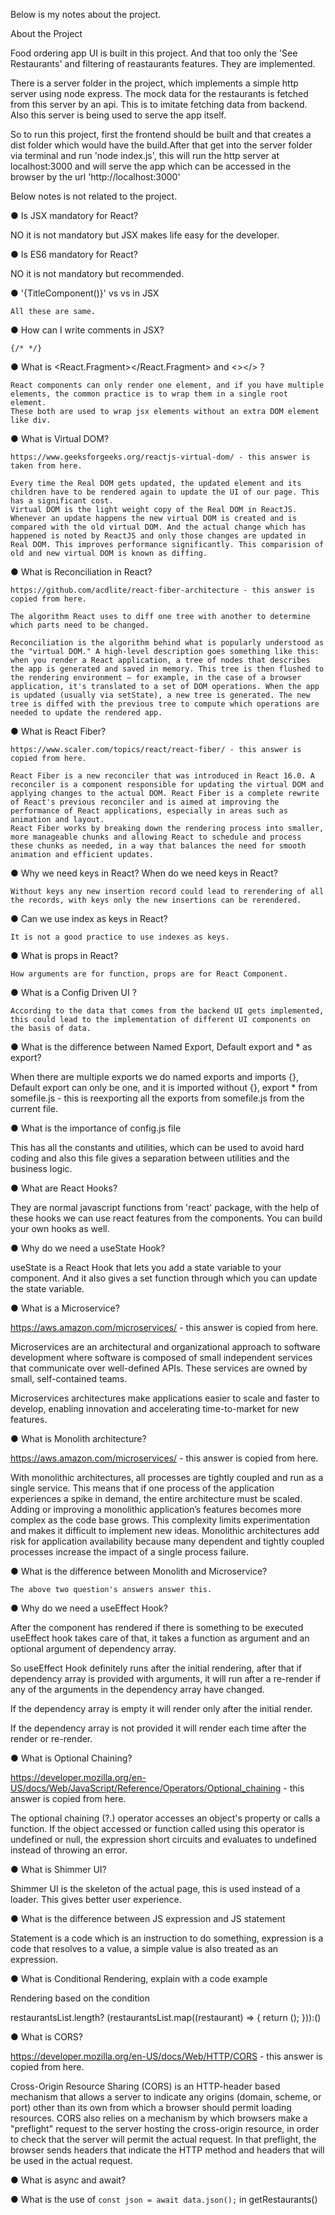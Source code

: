 Below is my notes about the project.

About the Project

Food ordering app UI is built in this project. And that too only the 'See Restaurants' and filtering of reastaurants features. They are implemented.

There is a server folder in the project, which implements a simple http server using node express. The mock data for the restaurants is fetched from this server by an api. This is to imitate fetching data from backend.
Also this server is being used to serve the app itself.

So to run this project, first the frontend should be built and that creates a dist folder which would have the build.After that get into the server folder via terminal and run 'node index.js', this will run the http server at localhost:3000 and will serve the app which can be accessed in the browser by the url 'http://localhost:3000'

Below notes is not related to the project.

● Is JSX mandatory for React?

  NO it is not mandatory but JSX makes life easy for the developer.

● Is ES6 mandatory for React?

  NO it is not mandatory but recommended.

● '{TitleComponent()}' vs <TitleComponent/> vs <TitleComponent></TitleComponent> in JSX

    All these are same.

● How can I write comments in JSX?

    {/* */}

● What is <React.Fragment></React.Fragment> and <></> ?

    React components can only render one element, and if you have multiple elements, the common practice is to wrap them in a single root element.
    These both are used to wrap jsx elements without an extra DOM element like div.

● What is Virtual DOM?

    https://www.geeksforgeeks.org/reactjs-virtual-dom/ - this answer is taken from here.

    Every time the Real DOM gets updated, the updated element and its children have to be rendered again to update the UI of our page. This has a significant cost.
    Virtual DOM is the light weight copy of the Real DOM in ReactJS. Whenever an update happens the new virtual DOM is created and is compared with the old virtual DOM. And the actual change which has happened is noted by ReactJS and only those changes are updated in Real DOM. This improves performance significantly. This comparision of old and new virtual DOM is known as diffing.

● What is Reconciliation in React?

    https://github.com/acdlite/react-fiber-architecture - this answer is copied from here.

    The algorithm React uses to diff one tree with another to determine which parts need to be changed.

    Reconciliation is the algorithm behind what is popularly understood as the "virtual DOM." A high-level description goes something like this: when you render a React application, a tree of nodes that describes the app is generated and saved in memory. This tree is then flushed to the rendering environment — for example, in the case of a browser application, it's translated to a set of DOM operations. When the app is updated (usually via setState), a new tree is generated. The new tree is diffed with the previous tree to compute which operations are needed to update the rendered app.

● What is React Fiber?

    https://www.scaler.com/topics/react/react-fiber/ - this answer is copied from here.

    React Fiber is a new reconciler that was introduced in React 16.0. A reconciler is a component responsible for updating the virtual DOM and applying changes to the actual DOM. React Fiber is a complete rewrite of React's previous reconciler and is aimed at improving the performance of React applications, especially in areas such as animation and layout.
    React Fiber works by breaking down the rendering process into smaller, more manageable chunks and allowing React to schedule and process these chunks as needed, in a way that balances the need for smooth animation and efficient updates.

● Why we need keys in React? When do we need keys in React?

    Without keys any new insertion record could lead to rerendering of all the records, with keys only the new insertions can be rerendered.

● Can we use index as keys in React?

    It is not a good practice to use indexes as keys.

● What is props in React?

    How arguments are for function, props are for React Component.

● What is a Config Driven UI ?

    According to the data that comes from the backend UI gets implemented, this could lead to the implementation of different UI components on the basis of data.

● What is the difference between Named Export, Default export and * as export?

  When there are multiple exports we do named exports and imports {},
  Default export can only be one, and it is imported without {},
  export * from somefile.js - this is reexporting all the exports from somefile.js from the current file.

● What is the importance of config.js file

  This has all the constants and utilities, which can be used to avoid hard coding and also this file gives a separation between utilities and the business logic.

● What are React Hooks?

  They are normal javascript functions from 'react' package, with the help of these hooks we can use react features from the components. You can build your own hooks as well.

● Why do we need a useState Hook?

  useState is a React Hook that lets you add a state variable to your component. And it also gives a set function through which you can update the state variable.

● What is a Microservice?

  https://aws.amazon.com/microservices/ - this answer is copied from here.

  Microservices are an architectural and organizational approach to software development where software is composed of small independent services that communicate over well-defined APIs. These services are owned by small, self-contained teams.

  Microservices architectures make applications easier to scale and faster to develop, enabling innovation and accelerating time-to-market for new features.

● What is Monolith architecture?

  https://aws.amazon.com/microservices/ - this answer is copied from here.

  With monolithic architectures, all processes are tightly coupled and run as a single service. This means that if one process of the application experiences a spike in demand, the entire architecture must be scaled. Adding or improving a monolithic application’s features becomes more complex as the code base grows. This complexity limits experimentation and makes it difficult to implement new ideas. Monolithic architectures add risk for application availability because many dependent and tightly coupled processes increase the impact of a single process failure.

● What is the difference between Monolith and Microservice?

    The above two question's answers answer this.


● Why do we need a useEffect Hook?

  After the component has rendered if there is something to be executed useEffect hook takes care of that, it takes a function as argument and an optional argument of dependency array. 

  So useEffect Hook definitely runs after the initial rendering, after that if dependency array is provided with arguments, it will run after a re-render if any of the arguments in the dependency array have changed.

  If the dependency array is empty it will render only after the initial render.

  If the dependency array is not provided it will render each time after the render or re-render.

● What is Optional Chaining?

  https://developer.mozilla.org/en-US/docs/Web/JavaScript/Reference/Operators/Optional_chaining - this answer is copied from here.

  The optional chaining (?.) operator accesses an object's property or calls a function. If the object accessed or function called using this operator is undefined or null, the expression short circuits and evaluates to undefined instead of throwing an error.

● What is Shimmer UI?

  Shimmer UI is the skeleton of the actual page, this is used instead of a loader. This gives better user experience.

● What is the difference between JS expression and JS statement

  Statement is a code which is an instruction to do something, expression is a code that resolves to a value, a simple value is also treated as an expression.

● What is Conditional Rendering, explain with a code example

  Rendering based on the condition

  restaurantsList.length?
  (restaurantsList.map((restaurant) => {
      return (<RestaurantCard key={restaurant.id} restaurant={restaurant} />);
   })):(<Shimmer/>)

● What is CORS?

  https://developer.mozilla.org/en-US/docs/Web/HTTP/CORS - this answer is copied from here.

  Cross-Origin Resource Sharing (CORS) is an HTTP-header based mechanism that allows a server to indicate any origins (domain, scheme, or port) other than its own from which a browser should permit loading resources. CORS also relies on a mechanism by which browsers make a "preflight" request to the server hosting the cross-origin resource, in order to check that the server will permit the actual request. In that preflight, the browser sends headers that indicate the HTTP method and headers that will be used in the actual request.

● What is async and await?

  
● What is the use of `const json = await data.json();` in getRestaurants()
